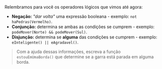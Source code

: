 Relembramos para você os operadores lógicos que vimos até agora:

* **Negação:** _"dar volta"_ uma expressão booleana - exemplo: `not haPedras(Vermelho)`.
* **Conjunção:** determina se ambas  as condições  se cumprem - exemplo: `podeMover(Norte) && podeMover(Sul)`.
* **Disjunção:** determina se **alguma** das condições se cumprem - exemplo: `eInteligente() || eAgradavel()`.

> Com a ajuda dessas informações, escreva a função `estouEmUmaBorda()` que determine se a garra está parada em alguma borda.
